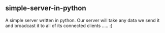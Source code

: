 ## simple-server-in-python
A simple server written in python. Our server will take any data we send it and broadcast it to all of its connected clients ..... :)